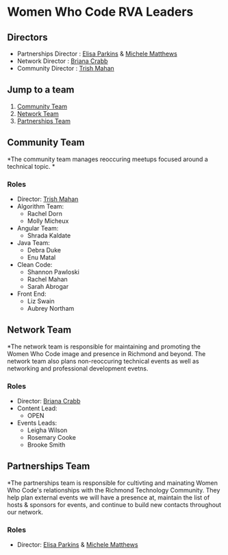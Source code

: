 # Women Who Code RVA Leaders 

## Directors
- Partnerships Director : [Elisa Parkins](https://twitter.com/elisa_parkin?lang=en) & [Michele Matthews](https://twitter.com/mlmatthews?lang=en)
- Network Director : [Briana Crabb](https://twitter.com/bcrabb63)
- Community Director : [Trish Mahan](https://twitter.com/trishmahan?lang=en) 

## Jump to a team
1. [Community Team](#community-team)
1. [Network Team](#network-team)
1. [Partnerships Team](#partnerships-team)


## Community Team 
*The community team manages reoccuring meetups focused around a technical topic. *

### Roles
- Director: [Trish Mahan](https://twitter.com/trishmahan?lang=en)
- Algorithm Team:
  - Rachel Dorn
  - Molly Micheux
- Angular Team: 
  - Shrada Kaldate
- Java Team: 
  - Debra Duke
  - Enu Matal 
- Clean Code: 
  - Shannon Pawloski 
  - Rachel Mahan 
  - Sarah Abrogar
- Front End:
  - Liz Swain
  - Aubrey Northam 

## Network Team
*The network team is responsible for maintaining and promoting the Women Who Code image and presence in Richmond and beyond. The network team  also plans non-reoccuring technical events as well as networking and professional development evetns. 

### Roles
- Director: [Briana Crabb](https://twitter.com/bcrabb63)
- Content Lead:
  - OPEN
- Events Leads: 
  - Leigha Wilson
  - Rosemary Cooke 
  - Brooke Smith 
  
 ## Partnerships Team 
 *The partnerships team is responsible for cultivting and mainating Women Who Code's relationships with the Richmond Technology Community. They help plan external events we will have a presence at, maintain the list of hosts & sponsors for events, and continue to build new contacts throughout our network. 
 
 ### Roles 
 - Director: [Elisa Parkins](https://twitter.com/elisa_parkin?lang=en) & [Michele Matthews](https://twitter.com/mlmatthews?lang=en)

